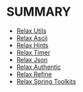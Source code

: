 # SUMMARY

- [Relax Utils](./relax-utils.md)
- [Relax Ascii]()
- [Relax Hints]()
- [Relax Timer]()
- [Relax Json]()
- [Relax Authentic]()
- [Relax Refine]()
- [Relax Spring Toolkits]()

